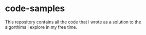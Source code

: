 # code-samples

This repository contains all the code that I wrote as a solution to the algorthims I explore in my free time.
